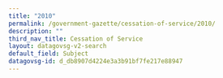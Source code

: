 ```yaml
---
title: "2010"
permalink: /government-gazette/cessation-of-service/2010/
description: ""
third_nav_title: Cessation of Service
layout: datagovsg-v2-search
default_field: Subject
datagovsg-id: d_db8907d4224e3a3b91bf7fe217e88947
---
```

